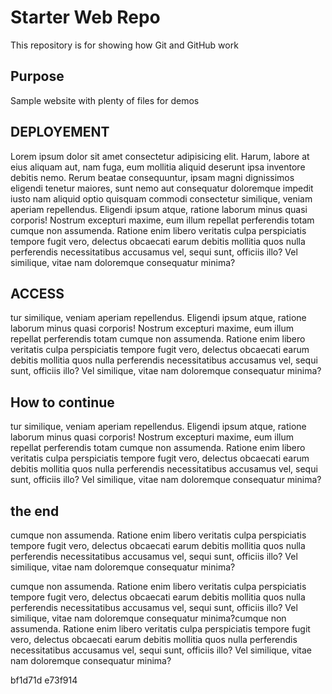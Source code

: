 # Starter Web Repo

This repository is for showing how Git and GitHub work

## Purpose

Sample website with plenty of files for demos

## DEPLOYEMENT
 
Lorem ipsum dolor sit amet consectetur adipisicing elit. Harum, labore at eius aliquam aut, nam fuga, eum mollitia aliquid deserunt ipsa inventore debitis nemo. Rerum beatae consequuntur, ipsam magni dignissimos eligendi tenetur maiores, sunt nemo aut consequatur doloremque impedit iusto nam aliquid optio quisquam commodi consectetur similique, veniam aperiam repellendus. Eligendi ipsum atque, ratione laborum minus quasi corporis! Nostrum excepturi maxime, eum illum repellat perferendis totam cumque non assumenda. Ratione enim libero veritatis culpa perspiciatis tempore fugit vero, delectus obcaecati earum debitis mollitia quos nulla perferendis necessitatibus accusamus vel, sequi sunt, officiis illo? Vel similique, vitae nam doloremque consequatur minima?

## ACCESS

tur similique, veniam aperiam repellendus. Eligendi ipsum atque, ratione laborum minus quasi corporis! Nostrum excepturi maxime, eum illum repellat perferendis totam cumque non assumenda. Ratione enim libero veritatis culpa perspiciatis tempore fugit vero, delectus obcaecati earum debitis mollitia quos nulla perferendis necessitatibus accusamus vel, sequi sunt, officiis illo? Vel similique, vitae nam doloremque consequatur minima?

## How to continue

tur similique, veniam aperiam repellendus. Eligendi ipsum atque, ratione laborum minus quasi corporis! Nostrum excepturi maxime, eum illum repellat perferendis totam cumque non assumenda. Ratione enim libero veritatis culpa perspiciatis tempore fugit vero, delectus obcaecati earum debitis mollitia quos nulla perferendis necessitatibus accusamus vel, sequi sunt, officiis illo? Vel similique, vitae nam doloremque consequatur minima?

## the end

cumque non assumenda. Ratione enim libero veritatis culpa perspiciatis tempore fugit vero, delectus obcaecati earum debitis mollitia quos nulla perferendis necessitatibus accusamus vel, sequi sunt, officiis illo? Vel similique, vitae nam doloremque consequatur minima?



cumque non assumenda. Ratione enim libero veritatis culpa perspiciatis tempore fugit vero, delectus obcaecati earum debitis mollitia quos nulla perferendis necessitatibus accusamus vel, sequi sunt, officiis illo? Vel similique, vitae nam doloremque consequatur minima?cumque non assumenda. Ratione enim libero veritatis culpa perspiciatis tempore fugit vero, delectus obcaecati earum debitis mollitia quos nulla perferendis necessitatibus accusamus vel, sequi sunt, officiis illo? Vel similique, vitae nam doloremque consequatur minima?

bf1d71d
e73f914